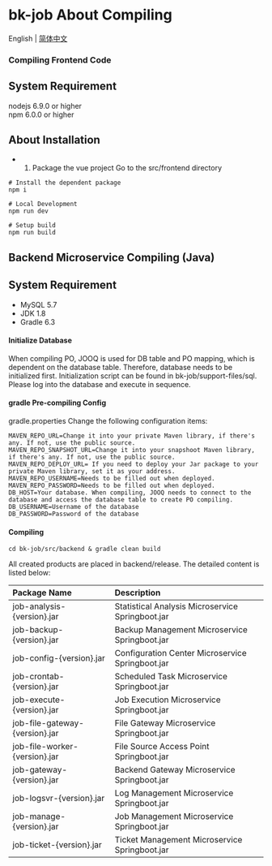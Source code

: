 ﻿# bk-job About Compiling

English | [简体中文](source_compile.md)

### Compiling Frontend Code

## System Requirement

nodejs 6.9.0 or higher   
npm 6.0.0 or higher

## About Installation

- 1. Package the vue project
Go to the src/frontend directory
```
# Install the dependent package
npm i
```

```
# Local Development
npm run dev
```

```
# Setup build
npm run build
```

## Backend Microservice Compiling (Java)

## System Requirement

- MySQL 5.7
- JDK 1.8
- Gradle 6.3

#### Initialize Database

When compiling PO, JOOQ is used for DB table and PO mapping, which is dependent on the database table. Therefore, database needs to be initialized first. Initialization script can be found in bk-job/support-files/sql. Please log into the database and execute in sequence. 

#### gradle Pre-compiling Config
gradle.properties Change the following configuration items:

  ```
  MAVEN_REPO_URL=Change it into your private Maven library, if there's any. If not, use the public source.
  MAVEN_REPO_SNAPSHOT_URL=Change it into your snapshoot Maven library, if there's any. If not, use the public source.
  MAVEN_REPO_DEPLOY_URL= If you need to deploy your Jar package to your private Maven library, set it as your address.
  MAVEN_REPO_USERNAME=Needs to be filled out when deployed.
  MAVEN_REPO_PASSWORD=Needs to be filled out when deployed.
  DB_HOST=Your database. When compiling, JOOQ needs to connect to the database and access the database table to create PO compiling.
  DB_USERNAME=Username of the database
  DB_PASSWORD=Password of the database
  ```

#### Compiling

```shell
cd bk-job/src/backend & gradle clean build
```

All created products are placed in backend/release. The detailed content is listed below: 

|Package Name | Description |
|:---- |:----|
job-analysis-{version}.jar | Statistical Analysis Microservice Springboot.jar 
job-backup-{version}.jar   | Backup Management Microservice Springboot.jar  
job-config-{version}.jar   | Configuration Center Microservice Springboot.jar  
job-crontab-{version}.jar  | Scheduled Task Microservice Springboot.jar  
job-execute-{version}.jar  | Job Execution Microservice Springboot.jar  
job-file-gateway-{version}.jar | File Gateway Microservice Springboot.jar  
job-file-worker-{version}.jar | File Source Access Point Springboot.jar  
job-gateway-{version}.jar | Backend Gateway Microservice Springboot.jar  
job-logsvr-{version}.jar | Log Management Microservice Springboot.jar  
job-manage-{version}.jar | Job Management Microservice Springboot.jar  
job-ticket-{version}.jar | Ticket Management Microservice Springboot.jar  
